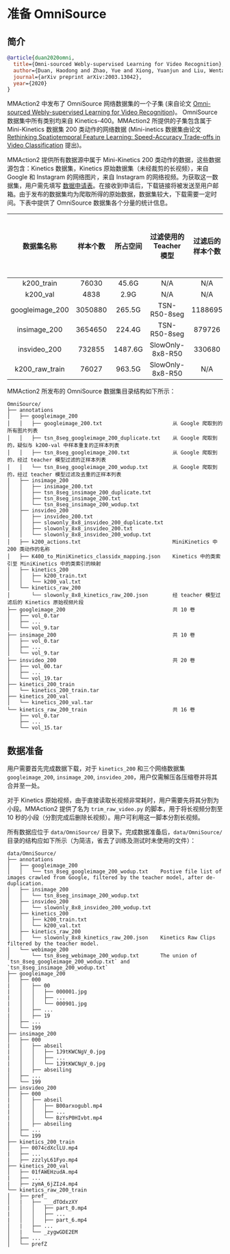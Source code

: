 # 准备 OmniSource

## 简介

<!-- [DATASET] -->

```BibTeX
@article{duan2020omni,
  title={Omni-sourced Webly-supervised Learning for Video Recognition},
  author={Duan, Haodong and Zhao, Yue and Xiong, Yuanjun and Liu, Wentao and Lin, Dahua},
  journal={arXiv preprint arXiv:2003.13042},
  year={2020}
}
```

MMAction2 中发布了 OmniSource 网络数据集的一个子集 (来自论文 [Omni-sourced Webly-supervised Learning for Video Recognition](https://arxiv.org/abs/2003.13042))。
OmniSource 数据集中所有类别均来自 Kinetics-400。MMAction2 所提供的子集包含属于 Mini-Kinetics 数据集 200 类动作的网络数据 (Mini-inetics 数据集由论文 [Rethinking Spatiotemporal Feature Learning: Speed-Accuracy Trade-offs in Video Classification](https://arxiv.org/pdf/1712.04851.pdf) 提出)。

MMAction2 提供所有数据源中属于 Mini-Kinetics 200 类动作的数据，这些数据源包含：Kinetics 数据集，Kinetics 原始数据集（未经裁剪的长视频），来自 Google 和 Instagram 的网络图片，来自 Instagram 的网络视频。为获取这一数据集，用户需先填写 [数据申请表](https://docs.google.com/forms/d/e/1FAIpQLSd8_GlmHzG8FcDbW-OEu__G7qLgOSYZpH-i5vYVJcu7wcb_TQ/viewform?usp=sf_link)。在接收到申请后，下载链接将被发送至用户邮箱。由于发布的数据集均为爬取所得的原始数据，数据集较大，下载需要一定时间。下表中提供了 OmniSource 数据集各个分量的统计信息。

|   数据集名称    | 样本个数 | 所占空间 | 过滤使用的 Teacher 模型 | 过滤后的样本个数 | 与 k200_val 中样本相似（疑似重复）的样本个数 |
| :-------------: | :------: | :------: | :---------------------: | :--------------: | :------------------------------------------: |
|   k200_train    |  76030   |  45.6G   |           N/A           |       N/A        |                     N/A                      |
|    k200_val     |   4838   |   2.9G   |           N/A           |       N/A        |                     N/A                      |
| googleimage_200 | 3050880  |  265.5G  |      TSN-R50-8seg       |     1188695      |                     967                      |
|  insimage_200   | 3654650  |  224.4G  |      TSN-R50-8seg       |      879726      |                     116                      |
|  insvideo_200   |  732855  | 1487.6G  |    SlowOnly-8x8-R50     |      330680      |                     956                      |
| k200_raw_train  |  76027   |  963.5G  |    SlowOnly-8x8-R50     |       N/A        |                     N/A                      |

MMAction2 所发布的 OmniSource 数据集目录结构如下所示：

```
OmniSource/
├── annotations
│   ├── googleimage_200
│   │   ├── googleimage_200.txt                       从 Google 爬取到的所有图片列表
│   │   ├── tsn_8seg_googleimage_200_duplicate.txt    从 Google 爬取到的，疑似与 k200-val 中样本重复的正样本列表
│   │   ├── tsn_8seg_googleimage_200.txt              从 Google 爬取到的，经过 teacher 模型过滤的正样本列表
│   │   └── tsn_8seg_googleimage_200_wodup.txt        从 Google 爬取到的，经过 teacher 模型过滤及去重的正样本列表
│   ├── insimage_200
│   │   ├── insimage_200.txt
│   │   ├── tsn_8seg_insimage_200_duplicate.txt
│   │   ├── tsn_8seg_insimage_200.txt
│   │   └── tsn_8seg_insimage_200_wodup.txt
│   ├── insvideo_200
│   │   ├── insvideo_200.txt
│   │   ├── slowonly_8x8_insvideo_200_duplicate.txt
│   │   ├── slowonly_8x8_insvideo_200.txt
│   │   └── slowonly_8x8_insvideo_200_wodup.txt
│   ├── k200_actions.txt                              MiniKinetics 中 200 类动作的名称
│   ├── K400_to_MiniKinetics_classidx_mapping.json    Kinetics 中的类索引至 MiniKinetics 中的类索引的映射
│   ├── kinetics_200
│   │   ├── k200_train.txt
│   │   └── k200_val.txt
│   └── kinetics_raw_200
│       └── slowonly_8x8_kinetics_raw_200.json        经 teacher 模型过滤后的 Kinetics 原始视频片段
├── googleimage_200                                   共 10 卷
│   ├── vol_0.tar
│   ├── ...
│   └── vol_9.tar
├── insimage_200                                      共 10 卷
│   ├── vol_0.tar
│   ├── ...
│   └── vol_9.tar
├── insvideo_200                                      共 20 卷
│   ├── vol_00.tar
│   ├── ...
│   └── vol_19.tar
├── kinetics_200_train
│   └── kinetics_200_train.tar
├── kinetics_200_val
│   └── kinetics_200_val.tar
└── kinetics_raw_200_train                            共 16 卷
    ├── vol_0.tar
    ├── ...
    └── vol_15.tar
```

## 数据准备

用户需要首先完成数据下载，对于 `kinetics_200` 和三个网络数据集 `googleimage_200`, `insimage_200`, `insvideo_200`，用户仅需解压各压缩卷并将其合并至一处。

对于 Kinetics 原始视频，由于直接读取长视频非常耗时，用户需要先将其分割为小段。MMAction2 提供了名为 `trim_raw_video.py` 的脚本，用于将长视频分割至 10 秒的小段（分割完成后删除长视频）。用户可利用这一脚本分割长视频。

所有数据应位于 `data/OmniSource/` 目录下。完成数据准备后，`data/OmniSource/` 目录的结构应如下所示（为简洁，省去了训练及测试时未使用的文件）：

```
data/OmniSource/
├── annotations
│   ├── googleimage_200
│   │   └── tsn_8seg_googleimage_200_wodup.txt    Postive file list of images crawled from Google, filtered by the teacher model, after de-duplication.
│   ├── insimage_200
│   │   └── tsn_8seg_insimage_200_wodup.txt
│   ├── insvideo_200
│   │   └── slowonly_8x8_insvideo_200_wodup.txt
│   ├── kinetics_200
│   │   ├── k200_train.txt
│   │   └── k200_val.txt
│   ├── kinetics_raw_200
│   │   └── slowonly_8x8_kinetics_raw_200.json    Kinetics Raw Clips filtered by the teacher model.
│   └── webimage_200
│       └── tsn_8seg_webimage_200_wodup.txt       The union of `tsn_8seg_googleimage_200_wodup.txt` and `tsn_8seg_insimage_200_wodup.txt`
├── googleimage_200
│   ├── 000
|   │   ├── 00
|   │   │   ├── 000001.jpg
|   │   │   ├── ...
|   │   │   └── 000901.jpg
|   │   ├── ...
|   │   ├── 19
│   ├── ...
│   └── 199
├── insimage_200
│   ├── 000
|   │   ├── abseil
|   │   │   ├── 1J9tKWCNgV_0.jpg
|   │   │   ├── ...
|   │   │   └── 1J9tKWCNgV_0.jpg
|   │   ├── abseiling
│   ├── ...
│   └── 199
├── insvideo_200
│   ├── 000
|   │   ├── abseil
|   │   │   ├── B00arxogubl.mp4
|   │   │   ├── ...
|   │   │   └── BzYsP0HIvbt.mp4
|   │   ├── abseiling
│   ├── ...
│   └── 199
├── kinetics_200_train
│   ├── 0074cdXclLU.mp4
|   ├── ...
|   ├── zzzlyL61Fyo.mp4
├── kinetics_200_val
│   ├── 01fAWEHzudA.mp4
|   ├── ...
|   ├── zymA_6jZIz4.mp4
└── kinetics_raw_200_train
│   ├── pref_
│   |   ├── ___dTOdxzXY
|   │   │   ├── part_0.mp4
|   │   │   ├── ...
|   │   │   ├── part_6.mp4
│   |   ├── ...
│   |   └── _zygwGDE2EM
│   ├── ...
│   └── prefZ
```

